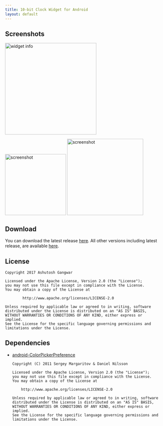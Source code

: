 ```yaml
---
title: 10-bit Clock Widget for Android
layout: default
---
```


## Screenshots
<img src="https://raw.githubusercontent.com/ashutoshgngwr/10-bitClockWidget/master/docs/assets/widget_info.png" title="Widget Information" alt="widget info" width="300"/>

<img src="https://raw.githubusercontent.com/ashutoshgngwr/10-bitClockWidget/master/docs/assets/screenshot_1.png" title="Screenshot" alt="screenshot" width="200"/>  <img src="https://raw.githubusercontent.com/ashutoshgngwr/10-bitClockWidget/master/docs/assets/screenshot_2.png" title="Screenshot" alt="screenshot" width="250"/>

## Download
You can download the latest release [here](https://github.com/ashutoshgngwr/10-bitClockWidget/releases/latest). All other versions including latest release, are available [here](https://github.com/ashutoshgngwr/10-bitClockWidget/releases).

## License
    Copyright 2017 Ashutosh Gangwar
    
    Licensed under the Apache License, Version 2.0 (the "License");
    you may not use this file except in compliance with the License.
    You may obtain a copy of the License at
    
            http://www.apache.org/licenses/LICENSE-2.0
    
    Unless required by applicable law or agreed to in writing, software
    distributed under the License is distributed on an "AS IS" BASIS,
    WITHOUT WARRANTIES OR CONDITIONS OF ANY KIND, either express or implied.
    See the License for the specific language governing permissions and
    limitations under the License.
    
## Dependencies
- [android-ColorPickerPreference](https://github.com/attenzione/android-ColorPickerPreference)

      Copyright (C) 2011 Sergey Margaritov & Daniel Nilsson
      
      Licensed under the Apache License, Version 2.0 (the "License");
      you may not use this file except in compliance with the License.
      You may obtain a copy of the License at
    
          http://www.apache.org/licenses/LICENSE-2.0
      
      Unless required by applicable law or agreed to in writing, software
      distributed under the License is distributed on an "AS IS" BASIS,
      WITHOUT WARRANTIES OR CONDITIONS OF ANY KIND, either express or implied.
      See the License for the specific language governing permissions and
      limitations under the License.
